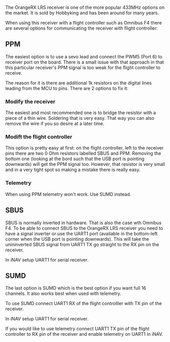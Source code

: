 The OrangeRX LRS receiver is one of the more popular 433MHz options on the market.
It is sold by Hobbyking and has been around for many years.

When using this receiver with a flight controller such as Omnibus F4 there are
several options for communicating the receiver with flight controller:

## PPM

The easiest option is to use a sevo lead and connect the PWM5 (Port 6) to
receiver port on the board. There is a small issue with that approach in that
this particular receiver's PPM signal is too weak for the flight controller to
receive.

The reason for it is there are additional 1k resistors on the digital lines
leading from the MCU to pins. There are 2 options to fix it:

### Modify the receiver

The easiest and most recommended one is to bridge the resistor with a piece of
a thin wire. Soldering that is very easy. That way you can also remove the
wire if you so desire at a later time.

### Modift the flight controller

This option is pretty easy at first: on the flight controller, left to the
receiver pins there are two 0 Ohm resistors labelled SBUS and PPM. Removing the
bottom one (looking at the bord such that the USB port is pointing downwards)
will get the PPM signal too. However, that resistor is very small and in a very
tight spot so making a mistake there is really easy.

### Telemetry

When using PPM telemetry won't work. Use SUMD instead.

## SBUS

SBUS is normally inverted in hardware. That is also the case wth Omnibus F4.
To be able to connect SBUS to the OrangeRX LRS receiver you need to have
a signal inverter or use the UART1 port (available in the bottom-left corner
when the USB port is pointing downwards). This will take the unininverted
SBUS signal from UART1 TX go straight to the RX pin on the receiver.

In iNAV setup UART1 for serial receiver.

## SUMD

The last option is SUMD which is the best option if you want full 16 channels.
It also works best when used with telemetry.

To use SUMD connect UART1 RX of the flight controlller with TX pin of the receiver.

In iNAV setup UART1 for serial receiver.

If you would like to use telemetry connect UART1 TX pin of the flight controller
to RX pin of the receiver and enable telemetry on UART1 in iNAV.

